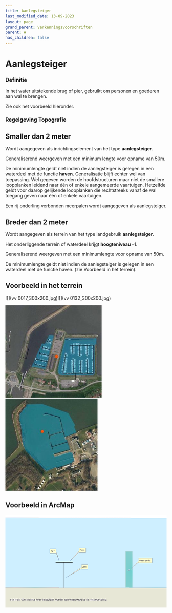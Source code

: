 ```yaml
---
title: Aanlegsteiger
last_modified_date: 13-09-2023
layout: page
grand_parent: Verkenningsvoorschriften
parent: A
has_children: false
---
```


Aanlegsteiger
=============

### Definitie

In het water uitstekende brug of pier, gebruikt om personen en goederen aan wal te brengen.

Zie ook het voorbeeld hieronder.

### Regelgeving Topografie

## Smaller dan 2 meter

Wordt aangegeven als inrichtingselement van het type **aanlegsteiger**.

Generaliserend weergeven met een minimum lengte voor opname van 50m.

De minimumlengte geldt niet indien de aanlegsteiger is gelegen in een waterdeel met de functie **haven**. Generalisatie blijft echter wel van toepassing. Wel gegeven worden de hoofdstructuren maar niet de smallere loopplanken leidend naar één of enkele aangemeerde vaartuigen. Hetzelfde geldt voor daarop gelijkende loopplanken die rechtstreeks vanaf de wal toegang geven naar één of enkele vaartuigen.

Een rij onderling verbonden meerpalen wordt aangegeven als aanlegsteiger.

## Breder dan 2 meter

Wordt aangegeven als terrein van het type landgebruik **aanlegsteiger**.

Het onderliggende terrein of waterdeel krijgt **hoogteniveau** –1.

Generaliserend weergeven met een minimumlengte voor opname van 50m.

De minimumlengte geldt niet indien de aanlegsteiger is gelegen in een waterdeel met de functie haven. (zie Voorbeeld in het terrein).

## Voorbeeld in het terrein

![](vv 0017_300x200.jpg)![](vv 0132_300x200.jpg)

![](aanlegsteiger2_301x288.jpg)![](aanlegsteiger3_288x288.jpg)

## Voorbeeld in ArcMap

![](aanlegsteiger.png)